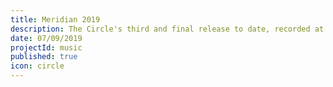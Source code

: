 ```yaml
---
title: Meridian 2019
description: The Circle's third and final release to date, recorded at the Holmes' farm in Berwick upon Tweed
date: 07/09/2019
projectId: music
published: true
icon: circle
---
```


